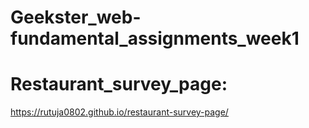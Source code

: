 # Geekster_web-fundamental_assignments_week1
# Restaurant_survey_page:
https://rutuja0802.github.io/restaurant-survey-page/
